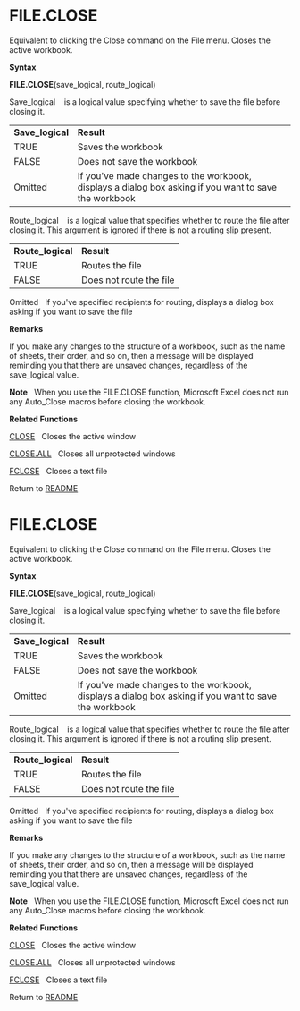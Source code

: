 # FILE.CLOSE

Equivalent to clicking the Close command on the File menu. Closes the
active workbook.

**Syntax**

**FILE.CLOSE**(save\_logical, route\_logical)

Save\_logical&nbsp;&nbsp;&nbsp;&nbsp;is a logical value specifying
whether to save the file before closing it.

|                   |                                                                                                       |
| ----------------- | ----------------------------------------------------------------------------------------------------- |
| **Save\_logical** | **Result**                                                                                            |
| TRUE              | Saves the workbook                                                                                    |
| FALSE             | Does not save the workbook                                                                            |
| Omitted           | If you've made changes to the workbook, displays a dialog box asking if you want to save the workbook |

Route\_logical&nbsp;&nbsp;&nbsp;&nbsp;is a logical value that specifies
whether to route the file after closing it. This argument is ignored if
there is not a routing slip present.

|                    |                         |
| ------------------ | ----------------------- |
| **Route\_logical** | **Result**              |
| TRUE               | Routes the file         |
| FALSE              | Does not route the file |

Omitted&nbsp;&nbsp;&nbsp;If you've specified recipients for routing,
displays a dialog box asking if you want to save the file

**Remarks**

If you make any changes to the structure of a workbook, such as the name
of sheets, their order, and so on, then a message will be displayed
reminding you that there are unsaved changes, regardless of the
save\_logical value.

**Note**&nbsp;&nbsp;&nbsp;When you use the FILE.CLOSE function,
Microsoft Excel does not run any Auto\_Close macros before closing the
workbook.

**Related Functions**

[CLOSE](CLOSE.md)&nbsp;&nbsp;&nbsp;Closes the active window

[CLOSE.ALL](CLOSE.ALL.md)&nbsp;&nbsp;&nbsp;Closes all unprotected windows

[FCLOSE](FCLOSE.md)&nbsp;&nbsp;&nbsp;Closes a text file



Return to [README](README.md#F)

# FILE.CLOSE

Equivalent to clicking the Close command on the File menu. Closes the
active workbook.

**Syntax**

**FILE.CLOSE**(save\_logical, route\_logical)

Save\_logical&nbsp;&nbsp;&nbsp;&nbsp;is a logical value specifying
whether to save the file before closing it.

|                   |                                                                                                       |
| ----------------- | ----------------------------------------------------------------------------------------------------- |
| **Save\_logical** | **Result**                                                                                            |
| TRUE              | Saves the workbook                                                                                    |
| FALSE             | Does not save the workbook                                                                            |
| Omitted           | If you've made changes to the workbook, displays a dialog box asking if you want to save the workbook |

Route\_logical&nbsp;&nbsp;&nbsp;&nbsp;is a logical value that specifies
whether to route the file after closing it. This argument is ignored if
there is not a routing slip present.

|                    |                         |
| ------------------ | ----------------------- |
| **Route\_logical** | **Result**              |
| TRUE               | Routes the file         |
| FALSE              | Does not route the file |

Omitted&nbsp;&nbsp;&nbsp;If you've specified recipients for routing,
displays a dialog box asking if you want to save the file

**Remarks**

If you make any changes to the structure of a workbook, such as the name
of sheets, their order, and so on, then a message will be displayed
reminding you that there are unsaved changes, regardless of the
save\_logical value.

**Note**&nbsp;&nbsp;&nbsp;When you use the FILE.CLOSE function,
Microsoft Excel does not run any Auto\_Close macros before closing the
workbook.

**Related Functions**

[CLOSE](CLOSE.md)&nbsp;&nbsp;&nbsp;Closes the active window

[CLOSE.ALL](CLOSE.ALL.md)&nbsp;&nbsp;&nbsp;Closes all unprotected windows

[FCLOSE](FCLOSE.md)&nbsp;&nbsp;&nbsp;Closes a text file



Return to [README](README.md#F)

